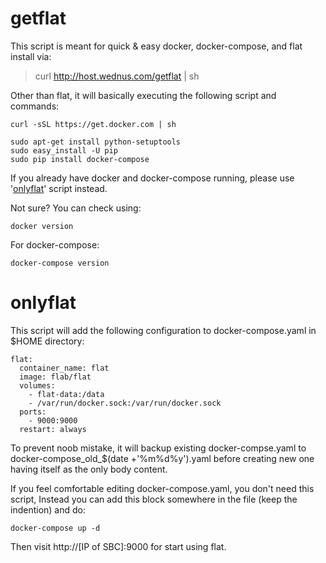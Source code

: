 # getflat
This script is meant for quick & easy docker, docker-compose, and flat install via:
>curl http://host.wednus.com/getflat | sh

Other than flat, it will basically executing the following script and commands:
```
curl -sSL https://get.docker.com | sh
```
```
sudo apt-get install python-setuptools
sudo easy_install -U pip
sudo pip install docker-compose
```
If you already have docker and docker-compose running, please use '[onlyflat](https://github.com/pipcc/getflat/blob/master/onlyflat)' script instead.

Not sure? You can check using:
```
docker version
```
For docker-compose:
```
docker-compose version
```
# onlyflat
This script will add the following configuration to docker-compose.yaml in $HOME directory:
```
flat:
  container_name: flat
  image: flab/flat
  volumes:
    - flat-data:/data
    - /var/run/docker.sock:/var/run/docker.sock
  ports:
    - 9000:9000
  restart: always
```
To prevent noob mistake, it will backup existing docker-compse.yaml to docker-compose_old_$(date +'%m%d%y').yaml before creating new one having itself as the only body content.

If you feel comfortable editing docker-compose.yaml, you don't need this script, Instead you can add this block somewhere in the file (keep the indention) and do:
```
docker-compose up -d
```
Then visit http://[IP of SBC]:9000 for start using flat.
